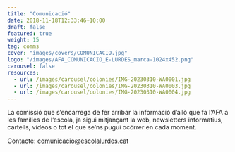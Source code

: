 ```yaml
---
title: "Comunicació"
date: 2018-11-18T12:33:46+10:00
draft: false
featured: true
weight: 15
tag: comms
cover: "images/covers/COMUNICACIO.jpg"
logo: "/images/AFA_COMUNICACIO_E-LURDES_marca-1024x452.png"
carousel: false
resources:
  - url: /images/carousel/colonies/IMG-20230310-WA0001.jpg
  - url: /images/carousel/colonies/IMG-20230310-WA0003.jpg
  - url: /images/carousel/colonies/IMG-20230310-WA0004.jpg
---
```


La comissió que s’encarrega de fer arribar la informació d’allò que fa l’AFA a les famílies de l’escola, ja sigui mitjançant la web, newsletters informatius, cartells, vídeos o tot el que se’ns pugui ocórrer en cada moment. 


Contacte: [comunicacio@escolalurdes.cat](mailto:comunicacio@escolalurdes.cat)
